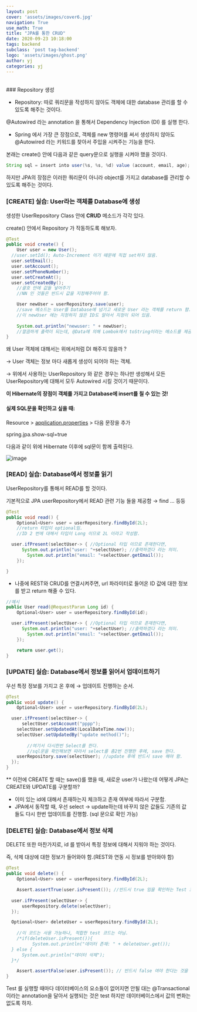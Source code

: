 ```yaml
---
layout: post
cover: 'assets/images/cover6.jpg'
navigation: True
use_math: True
title: "JPA를 통한 CRUD"
date: 2020-09-23 10:18:00
tags: backend
subclass: 'post tag-backend'
logo: 'assets/images/ghost.png'
author: yj
categories: yj
---
```

<br>
### Repository 생성

- Repository: 따로 쿼리문을 작성하지 않아도 객체에 대한 database 관리를 할 수 있도록 해주는 것이다.

@Autowired 라는 annotation 을 통해서 Dependency Injection (DI) 를 실행 한다. 

- Spring 에서 가장 큰 장점으로, 객체를 new 명령어를 써서 생성하지 않아도 @Autowired 라는 키워드를 찾아서 주입을 시켜주는 기능을 한다.

본래는 create() 안에 다음과 같은 query문으로 실행을 시켜야 했을 것이다. 

```java
String sql = insert into user(%s, %s, %d) value (account, email, age);
```

하지만 JPA의 장점은 이러한 쿼리문이 아니라 object를 가지고 database를 관리할 수 있도록 해주는 것이다. 

### [CREATE] 실습: User라는 객체를 Database에 생성

생성한 UserRepository Class 안에 **CRUD** 메소드가 각각 있다. 

create() 안에서 Repository 가 작동하도록 해보자. 

```java
@Test
public void create() {
	User user = new User(); 
  //user.setId(); Auto-Increment 이기 때문에 직접 set하지 않음. 
  user.setEmail();
  user.setAccount();
  user.setPhoneNumber();
  user.setCreateAt();
  user.setCreatedBy();
	//괄호 안에 값들 넣어주기 
	//NN 인 것들은 반드시 값을 지정해주어야 함. 

	User newUser = userRepository.save(user);
	//save 메소드는 User를 Database에 넘기고 새로운 User 라는 객체를 return 함. 
	//이 newUser 에는 지정하지 않은 ID도 알아서 지정이 되어 있음.
	
	System.out.println("newuser: " + newUser);
	//깔끔하게 출력이 되는데, @Data에 의해 Lombok에서 toString이라는 메소드를 제공하기 때문. 
}
```

 왜 User 객체에 대해서는 위에서처럼 DI 해주지 않을까 ?

→ User 객체는 정보 마다 새롭게 생성이 되어야 하는 객체. 

→ 위에서 사용하는 UserRepository 와 같은 경우는 하나만 생성해서 모든 UserRepository에 대해서 모두 Autowired 시킬 것이기 때문이다. 

**이 Hibernate의 장점이 객체를 가지고 Database에 insert를 칠 수 있는 것!** 

#### 실제 SQL문을 확인하고 싶을 때:

Resource > [application.properties](http://application.properties) > 다음 문장을 추가

spring.jpa.show-sql=true

다음과 같이 위에 Hibernate 이후에 sql문이 함께 출력된다. 

![image](https://user-images.githubusercontent.com/63405904/114411190-ee6f7f80-9be6-11eb-8833-34c671277434.png)

### [READ] 실습: Database에서 정보를 읽기

UserRepository를 통해서 READ를 할 것이다. 

기본적으로 JPA userRepository에서 READ 관련 기능 들을 제공함 → find ... 등등

```java
@Test
public void read() {
	Optional<User> user = userRepository.findById(2L); 
	//return 타입이 optional임.
	//ID 2 번에 대해서 타입이 Long 이므로 2L 이라고 작성함.

  user.ifPresent(selectUser-> { //Optional 타입 이므로 존재한다면, 
	  System.out.println("user: "+selectUser); //출력하겠다 라는 의미.
		System.out.println("email: "+selectUser.getEmail());
	});

}

```

- 나중에 REST와 CRUD를 연결시켜주면, url 파라미터로 들어온 ID 값에 대한 정보를 받고 return 해줄 수 있다.

```java
//예시
public User read(@RequestParam Long id) {
	Optional<User> user = userRepository.findById(id); 

  user.ifPresent(selectUser-> { //Optional 타입 이므로 존재한다면, 
	  System.out.println("user: "+selectUser); //출력하겠다 라는 의미.
		System.out.println("email: "+selectUser.getEmail());
	});

	return user.get();
} 
```

### [UPDATE] 실습: Database에서 정보를 읽어서 업데이트하기

우선 특정 정보를 가지고 온 후에 → 업데이트 진행하는 순서. 

```java
@Test
public void update() {
	Optional<User> user = userRepository.findById(2L);

  user.ifPresent(selectUser-> {
	  selectUser.setAccount("pppp");
    selectUser.setUpdatedAt(LocalDateTime.now());
    selectUser.setUpdatedBy("update method()");
			
		//여기서 다시한번 Select를 한다. 
		//sql문을 확인해보면 따라서 select를 총2번 진행한 후에, save 한다. 
    userRepository.save(selectUser); //update 후에 반드시 save 해야 함.
  });
}
```

** 이전에 CREATE 할 때는 save()를 했을 때, 새로운 user가 나왔는데 어떻게 JPA는 CREATE와 UPDATE를 구분할까?

- 이미 있는 id에 대해서 존재하는지 체크하고 존재 여부에 따라서 구분함.
- JPA에서 동작할 때, 우선 select → update하는데 바꾸지 않은 값들도 기존의 값들도 다시 한번 업데이트를 진행함. (sql 문으로 확인 가능)

### [DELETE] 실습: Database에서 정보 삭제

DELETE 또한 마찬가지로, id 를 받아서 특정 정보에 대해서 지워야 하는 것이다. 

즉, 삭제 대상에 대한 정보가 들어와야 함.(REST와 연동 시 정보를 받아와야 함)

```java
@Test
public void delete() {
	Optional<User> user = userRepository.findById(2L);

	Assert.assertTrue(user.isPresent()); //반드시 true 임을 확인하는 Test 코드 
        
  user.ifPresent(selectUser-> {
	  userRepository.delete(selectUser);
  });

  Optional<User> deleteUser = userRepository.findById(2L);
	
	//이 코드는 사용 가능하나, 적합한 test 코드는 아님. 
	/*if(deleteUser.isPresent()){
		  System.out.println("데이터 존재: " + deleteUser.get());
  } else {
      System.out.println("데이터 삭제");
  }*/

	Assert.assertFalse(user.isPresent()); // 반드시 false 여야 한다는 것을 확인하는 Test 코드
}
```

Test 를 실행할 때마다 데이터베이스의 요소들이 없어지면 안될 대는 @Transactional 이라는 annotation을 달아서 실행되는 것은 test 하지만 데이터베이스에서 값의 변화는 없도록 하자.